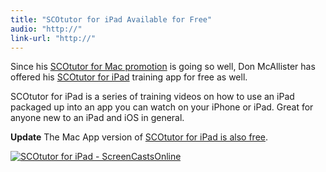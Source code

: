 ```yaml
---
title: "SCOtutor for iPad Available for Free"
audio: "http://"
link-url: "http://"
---
```

<p>Since his <a href="https://chrisenns.com/2012/04/scotutor-for-mac-for-free/">SCOtutor for Mac promotion</a> is going so well, Don McAllister has offered his <a href="http://click.linksynergy.com/fs-bin/stat?id=6PFrOqNV4B8&offerid=146261&type=3&subid=0&tmpid=1826&RD_PARM1=http%253A%252F%252Fitunes.apple.com%252Fca%252Fapp%252Fscotutor-for-ipad%252Fid488510135%253Fmt%253D8%2526uo%253D4%2526partnerId%253D30" target="itunes_store">SCOtutor for iPad</a> training app for free as well.</p>
<p>SCOtutor for iPad is a series of training videos on how to use an iPad packaged up into an app you can watch on your iPhone or iPad. Great for anyone new to an iPad and iOS in general.</p>
<p><strong>Update</strong> The Mac App version of <a href="http://click.linksynergy.com/fs-bin/stat?id=6PFrOqNV4B8&offerid=146261&type=3&subid=0&tmpid=1826&RD_PARM1=http%253A%252F%252Fitunes.apple.com%252Fca%252Fapp%252Fscotutor-for-ipad%252Fid488746097%253Fmt%253D12%2526uo%253D4%2526partnerId%253D30" target="itunes_store">SCOtutor for iPad is also free</a>.</p>
<p><a href="http://click.linksynergy.com/fs-bin/stat?id=6PFrOqNV4B8&offerid=146261&type=3&subid=0&tmpid=1826&RD_PARM1=http%253A%252F%252Fitunes.apple.com%252Fca%252Fapp%252Fscotutor-for-ipad%252Fid488510135%253Fmt%253D8%2526uo%253D4%2526partnerId%253D30" target="itunes_store"><img src="http://r.mzstatic.com/images/web/linkmaker/badge_appstore-lrg.gif" alt="SCOtutor for iPad - ScreenCastsOnline" style="border: 0;"/></a></p>
